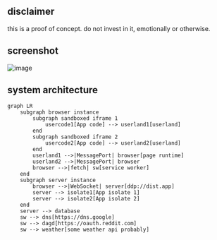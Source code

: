 ## disclaimer
this is a proof of concept. do not invest in it, emotionally or otherwise.

## screenshot
![image](https://user-images.githubusercontent.com/40628/198750200-7356c469-bd5a-4428-b7a3-f4d1fe6beab6.png)

## system architecture

```mermaid
graph LR
    subgraph browser instance
        subgraph sandboxed iframe 1
            usercode1[App code] --> userland1[userland]
        end
        subgraph sandboxed iframe 2
            usercode2[App code] --> userland2[userland]
        end
        userland1 -->|MessagePort| browser[page runtime]
        userland2 -->|MessagePort| browser
        browser -->|fetch| sw[service worker]
    end
    subgraph server instance
        browser -->|WebSocket| server[ddp://dist.app]
        server --> isolate1[App isolate 1]
        server --> isolate2[App isolate 2]
    end
    server --> database
    sw --> dns[https://dns.google]
    sw --> dagd[https://oauth.reddit.com]
    sw --> weather[some weather api probably]
```
